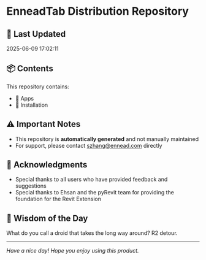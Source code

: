 # EnneadTab Distribution Repository

## 📅 Last Updated
2025-06-09 17:02:11



## 📦 Contents
This repository contains:
- 📂 Apps
- 📂 Installation

## ⚠️ Important Notes
- This repository is **automatically generated** and not manually maintained
- For support, please contact szhang@ennead.com directly

## 🙏 Acknowledgments
- Special thanks to all users who have provided feedback and suggestions
- Special thanks to Ehsan and the pyRevit team for providing the foundation for the Revit Extension

## 💭 Wisdom of the Day
What do you call a droid that takes the long way around? R2 detour.

---
*Have a nice day! Hope you enjoy using this product.*
